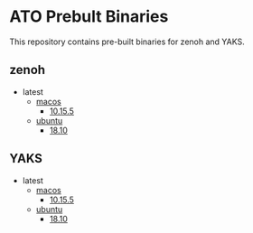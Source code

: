 # ATO Prebult Binaries
This repository contains pre-built binaries for zenoh and YAKS.

## zenoh
- latest
    - [macos](./zenoh/latest/macos) 
        - [10.15.5](./zenoh/latest/macos/10.15.5/zenohd) 
    - [ubuntu](./zenoh/latest/ubuntu)
        - [18.10](./zenoh/latest/ubuntu/18.10/zenohd)


## YAKS
- latest
    - [macos](./yaks/latest/macos) 
        - [10.15.5](./yaks/latest/macos/10.15.5/zenohd) 
    - [ubuntu](./yaks/latest/ubuntu)
        - [18.10](./yaks/latest/ubuntu/18.10/zenohd)
